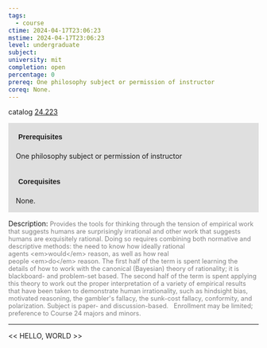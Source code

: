 ```yaml
---
tags:
  - course
ctime: 2024-04-17T23:06:23
mstime: 2024-04-17T23:06:23
level: undergraduate
subject: 
university: mit
completion: open
percentage: 0
prereq: One philosophy subject or permission of instructor
coreq: None.
---
```


catalog [24.223](http://student.mit.edu/catalog/m24a.html#24.223)

<span style="display: block; padding: 15px; background-color: rgb(100, 100, 100, 0.2);"><font id="m_prereq2865_0" style="display: block; font-family: Arial, sans-serif; font-weight: bold; padding: 5px">Prerequisites</font><br><span id="prereq2865_0">One philosophy subject or permission of instructor</span></span>
<span style="display: block; padding: 15px; background-color: rgb(100, 100, 100, 0.2);"><font id="m_coreq2865_0" style="display: block; font-family: Arial, sans-serif; font-weight: bold; padding: 5px">Corequisites</font><br><span id="coreq2865_0">None.</span></span>

<font style="">Description:</font>
<font style="color: grey; font-size: 0.8rem;">Provides the tools for thinking through the tension of empirical work that suggests humans are surprisingly irrational and other work that suggests humans are exquisitely rational. Doing so requires combining both normative and descriptive methods: the need to know how ideally rational agents &lt;em&gt;would&lt;/em&gt; reason, as well as how real people &lt;em&gt;do&lt;/em&gt; reason. The first half of the term is spent learning the details of how to work with the canonical (Bayesian) theory of rationality; it is blackboard- and problem-set based. The second half of the term is spent applying this theory to work out the proper interpretation of a variety of empirical results that have been taken to demonstrate human irrationality, such as hindsight bias, motivated reasoning, the gambler's fallacy, the sunk-cost fallacy, conformity, and polarization. Subject is paper- and discussion-based.   Enrollment may be limited; preference to Course 24 majors and minors.</font>



---

<< HELLO, WORLD >>
